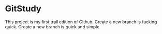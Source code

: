 # GitStudy
This project is my first trail edition of Github.
Create a new branch is fucking quick.
Create a new branch is quick and simple.
